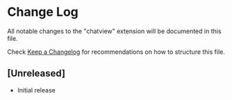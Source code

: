 # Change Log

All notable changes to the "chatview" extension will be documented in this file.

Check [Keep a Changelog](http://keepachangelog.com/) for recommendations on how to structure this file.

## [Unreleased]

- Initial release